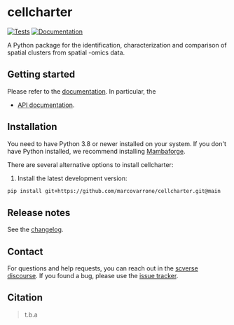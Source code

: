 # cellcharter

[![Tests][badge-tests]][link-tests]
[![Documentation][badge-docs]][link-docs]

[badge-tests]: https://img.shields.io/github/actions/workflow/status/marcovarrone/cellcharter/test.yml?branch=main
[link-tests]: https://github.com/marcovarrone/cellcharter/actions/workflows/test.yml
[badge-docs]: https://img.shields.io/readthedocs/cellcharter

A Python package for the identification, characterization and comparison of spatial clusters from spatial -omics data.

## Getting started

Please refer to the [documentation][link-docs]. In particular, the

-   [API documentation][link-api].

## Installation

You need to have Python 3.8 or newer installed on your system. If you don't have
Python installed, we recommend installing [Mambaforge](https://github.com/conda-forge/miniforge#mambaforge).

There are several alternative options to install cellcharter:

<!--
1) Install the latest release of `cellcharter` from `PyPI <https://pypi.org/project/cellcharter/>`_:

```bash
pip install cellcharter
```
-->

1. Install the latest development version:

```bash
pip install git+https://github.com/marcovarrone/cellcharter.git@main
```

## Release notes

See the [changelog][changelog].

## Contact

For questions and help requests, you can reach out in the [scverse discourse][scverse-discourse].
If you found a bug, please use the [issue tracker][issue-tracker].

## Citation

> t.b.a

[scverse-discourse]: https://discourse.scverse.org/
[issue-tracker]: https://github.com/marcovarrone/cellcharter/issues
[changelog]: https://cellcharter.readthedocs.io/latest/changelog.html
[link-docs]: https://cellcharter.readthedocs.io
[link-api]: https://cellcharter.readthedocs.io/latest/api.html
